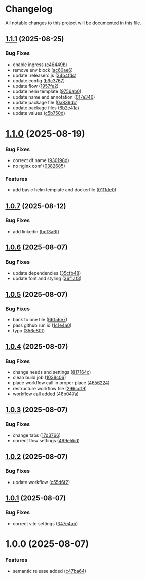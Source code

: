 # Changelog

All notable changes to this project will be documented in this file.

## [1.1.1](https://github.com/gkalian/site-gkalian/compare/v1.1.0...v1.1.1) (2025-08-25)


### Bug Fixes

* enable ingress ([c46449b](https://github.com/gkalian/site-gkalian/commit/c46449b884787f64423ec834e0bd4722df429a99))
* remove env block ([ac60ae6](https://github.com/gkalian/site-gkalian/commit/ac60ae6b14e91795ed7ff9415edf24e8bb95b1db))
* update .releaserc.js ([34b4fdc](https://github.com/gkalian/site-gkalian/commit/34b4fdc4ad81970932551f82e245ca65d4eea92b))
* update config ([b9c3767](https://github.com/gkalian/site-gkalian/commit/b9c37675b925a050bac34945662135e6dcf12ae7))
* update flow ([1957fe2](https://github.com/gkalian/site-gkalian/commit/1957fe22c57b2e181cd0b415b770a0c942230fcb))
* update helm template ([9756ab0](https://github.com/gkalian/site-gkalian/commit/9756ab0019bce5949f822f1153913181e53aa3b4))
* update name and annotation ([017a346](https://github.com/gkalian/site-gkalian/commit/017a3465a04118b04671a7ccec54b8e427c8ad67))
* update package file ([0a839dc](https://github.com/gkalian/site-gkalian/commit/0a839dc26d0d22ece162bde451d24a3dbc65b43d))
* update package files ([6b2e41a](https://github.com/gkalian/site-gkalian/commit/6b2e41a999ef6d490e9bdfe72c68e3b7a8e91e76))
* update values ([c5b750d](https://github.com/gkalian/site-gkalian/commit/c5b750db3c8d88232d82eb7645b71eafe593f9cf))

# [1.1.0](https://github.com/gkalian/site-gkalian/compare/v1.0.7...v1.1.0) (2025-08-19)


### Bug Fixes

* correct df name ([930198d](https://github.com/gkalian/site-gkalian/commit/930198def98e31ca50b80eed2a709b2114097704))
* no nginx conf ([0382685](https://github.com/gkalian/site-gkalian/commit/0382685708d0ed35ecd1cf05ebdf5d84141a35f2))


### Features

* add basic helm template and dockerfile ([0111de0](https://github.com/gkalian/site-gkalian/commit/0111de0d04b44a4d4274b8269070046f49ceb070))

## [1.0.7](https://github.com/gkalian/site-gkalian/compare/v1.0.6...v1.0.7) (2025-08-12)


### Bug Fixes

* add linkedin ([bdf3a6f](https://github.com/gkalian/site-gkalian/commit/bdf3a6f50b3679ae1032ba420c08c1b82c3e367a))

## [1.0.6](https://github.com/gkalian/site-gkalian/compare/v1.0.5...v1.0.6) (2025-08-07)


### Bug Fixes

* update dependencies ([35cfb48](https://github.com/gkalian/site-gkalian/commit/35cfb484dd734197b0d06395a1abe700569867e5))
* update font and styling ([36f1af3](https://github.com/gkalian/site-gkalian/commit/36f1af3946f1f2fe378eba8fe7ac9d4d946bd897))

## [1.0.5](https://github.com/gkalian/site-gkalian/compare/v1.0.4...v1.0.5) (2025-08-07)


### Bug Fixes

* back to one file ([66156e7](https://github.com/gkalian/site-gkalian/commit/66156e787ef2e3a020ab8ffa54fa07ad5c452927))
* pass github run id ([1c1e4a0](https://github.com/gkalian/site-gkalian/commit/1c1e4a0a6c0116dcdbfca190d506a6a6ee0ad8c0))
* typo ([356e80f](https://github.com/gkalian/site-gkalian/commit/356e80ff904bf5dde20cae963d751d197c6bf178))

## [1.0.4](https://github.com/gkalian/site-gkalian/compare/v1.0.3...v1.0.4) (2025-08-07)


### Bug Fixes

* change needs and settings ([817164c](https://github.com/gkalian/site-gkalian/commit/817164c620ead4474e4007519b385675e61837b9))
* clean build job ([1038c06](https://github.com/gkalian/site-gkalian/commit/1038c06a22eade4a358176c5e6928af4235945e4))
* place workflow call in proper place ([4656224](https://github.com/gkalian/site-gkalian/commit/4656224b065fbd69c742e04f43e87edb5aec4ace))
* restructure workflow file ([296cd19](https://github.com/gkalian/site-gkalian/commit/296cd19535048192495699961ccaf3785ef2e164))
* workflow call added ([48b047a](https://github.com/gkalian/site-gkalian/commit/48b047ace286b8ffe5c9a6ef5681b07d06919ee6))

## [1.0.3](https://github.com/gkalian/site-gkalian/compare/v1.0.2...v1.0.3) (2025-08-07)


### Bug Fixes

* change tabs ([17d3766](https://github.com/gkalian/site-gkalian/commit/17d3766d95c59d69d1c086b8857c049fd82921c9))
* correct flow settings ([499e5bd](https://github.com/gkalian/site-gkalian/commit/499e5bd8bc3eee92e19a8c2aabfb64b3582d89ba))

## [1.0.2](https://github.com/gkalian/site-gkalian/compare/v1.0.1...v1.0.2) (2025-08-07)


### Bug Fixes

* update workflow ([c55d6f2](https://github.com/gkalian/site-gkalian/commit/c55d6f2b527290913acd5de21baf7ef45a591a9e))

## [1.0.1](https://github.com/gkalian/site-gkalian/compare/v1.0.0...v1.0.1) (2025-08-07)


### Bug Fixes

* correct vite settings ([347e4ab](https://github.com/gkalian/site-gkalian/commit/347e4ab47a461453826e5baf4982d05ad3bda6a1))

# 1.0.0 (2025-08-07)


### Features

* semantic release added ([c47ba64](https://github.com/gkalian/site-gkalian/commit/c47ba64bf43de3c30084b2a772490677b00c5037))
